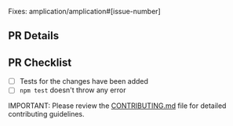 Fixes: amplication/amplication#[issue-number]

## PR Details

<!-- Explain the details for making this change. What existing problem does the pull request solve? -->

## PR Checklist

- [ ] Tests for the changes have been added
- [ ] `npm test` doesn't throw any error

IMPORTANT: Please review the [CONTRIBUTING.md](https://github.com/amplication/amplication/blob/master/CODE_OF_CONDUCT.md) file for detailed contributing guidelines.
